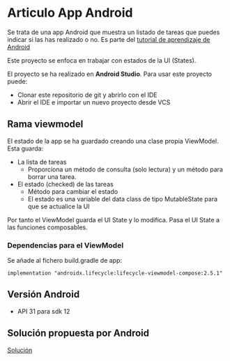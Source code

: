 # Articulo App Android
Se trata de una app Android que muestra un listado de tareas que puedes indicar si las has
realizado o no. Es parte del [tutorial de aprendizaje de Android](https://developer.android.com/codelabs/jetpack-compose-state)

Este proyecto se enfoca en trabajar con estados de la UI (States).

El proyecto se ha realizado en **Android Studio**. Para usar este proyecto puede:
* Clonar este repositorio de git y abrirlo con el IDE
* Abrir el IDE e importar un nuevo proyecto desde VCS

## Rama viewmodel
El estado de la app se ha guardado creando una clase propia ViewModel. Esta guarda:
* La lista de tareas
  * Proporciona un método de consulta (solo lectura) y un método para borrar una tarea.
* El estado (checked) de las tareas
  * Método para cambiar el estado
  * El estado es una variable del data class de tipo MutableState<Boolean> para que se actualice la UI

Por tanto el ViewModel guarda el UI State y lo modifica. Pasa el UI State a las funciones
composables.

### Dependencias para el ViewModel
Se añade al fichero build.gradle de app:
```
implementation "androidx.lifecycle:lifecycle-viewmodel-compose:2.5.1"
```


## Versión Android
* API 31 para sdk 12
 
## Solución propuesta por Android
[Solución](https://github.com/googlecodelabs/android-compose-codelabs)

